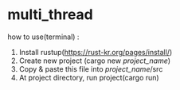 # multi_thread

how to use(terminal) : 
1. Install rustup(https://rust-kr.org/pages/install/)
2. Create new project (cargo new *project_name*)
3. Copy & paste this file into *project_name*/src
4. At project directory, run project(cargo run)


